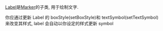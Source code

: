 [Label](https://maptalks.github.io/maptalks.js/api/0.x/Label.html)是[Marker](https://maptalks.github.io/maptalks.js/api/0.x/Marker.html)的子类, 用于绘制文字.

你应通过更新 Label 的 boxStyle(setBoxStyle)和 textSymbol(setTextSymbol)来改变其样式, label 会自动以你设定的样式更新 symbol
